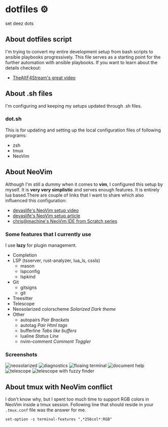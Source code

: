 # dotfiles ⚙️

set deez dots

## About **dotfiles** script

I'm trying to convert my entire development setup from bash scripts to ansible playbooks progressively. This file serves as a
starting point for the further automation with ansible playbooks. If you want to learn about the details checkout:

- [TheAltF4Stream's great video](https://www.youtube.com/watch?v=V_Cj_p6se3k)

## About .sh files

I'm configuring and keeping my setups updated through .sh files.

### dot.sh

This is for updating and setting up the local configuration files of following programs:

- zsh
- tmux
- NeoVim

## About NeoVim

Although I'm still a dummy when it comes to **vim**, I configured this setup by myself. It is **very very simplistic** and serves
enough features. It is entirely lua based.There are couple of links that I want to share which also influenced
this configuration:

- [devaslife's NeoVim setup video](https://www.youtube.com/watch?v=ajmK0ZNcM4Q)
- [devaslife's NeoVim setup article](https://blog.inkdrop.app/my-neovim-setup-for-react-typescript-tailwind-css-etc-in-2022-a7405862c9a4)
- [chris@machine's NeoVim IDE from Scratch series](https://www.youtube.com/watch?v=ctH-a-1eUME&list=PLhoH5vyxr6Qq41NFL4GvhFp-WLd5xzIzZ)

### Some features that I currently use

I use **lazy** for plugin management.

- Completion
- LSP (tsserver, rust-analyzer, lua_ls, cssls)
  - mason
  - lspconfig
  - lspkind
- Git
  - gitsigns
  - git
- Treesitter
- Telescope
- Neosolarized colorscheme _Solarized Dark theme_
- Other
  - autopairs _Pair Brackets_
  - autotag _Pair Html tags_
  - bufferline _Tabs like buffers_
  - lualine _Status Line_
  - nvim-comment _Comment Toggler_

### Screenshots

![neosolarized](./screenshots/neovim_screenshot_neosolarized.png)
![diagnostics](./screenshots/neovim_screenshot_diagnostics.png)
![floaing terminal](./screenshots/neovim_screenshot_floating_terminal.png)
![document help](./screenshots/neovim_screenshot_document_help.png)
![telescope](./screenshots/neovim_screenshot_telescope.png)
![telescope with fuzzy finder](./screenshots/neovim_screenshot_telescope_with_fuzzy_finder.png)

## About tmux with NeoVim conflict

I don't know why, but I spent too much time to support RGB colors in NeoVim inside a tmux session. Following line that
should reside in your `.tmux.conf` file was the answer for me.

```
set-option -s terminal-features ",*256col*:RGB"
```
